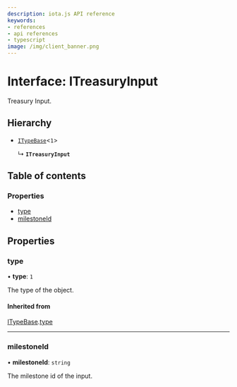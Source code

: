 ```yaml
---
description: iota.js API reference
keywords:
- references
- api references
- typescript
image: /img/client_banner.png
---
```

# Interface: ITreasuryInput

Treasury Input.

## Hierarchy

- [`ITypeBase`](ITypeBase.md)<``1``\>

  ↳ **`ITreasuryInput`**

## Table of contents

### Properties

- [type](ITreasuryInput.md#type)
- [milestoneId](ITreasuryInput.md#milestoneid)

## Properties

### type

• **type**: ``1``

The type of the object.

#### Inherited from

[ITypeBase](ITypeBase.md).[type](ITypeBase.md#type)

___

### milestoneId

• **milestoneId**: `string`

The milestone id of the input.
